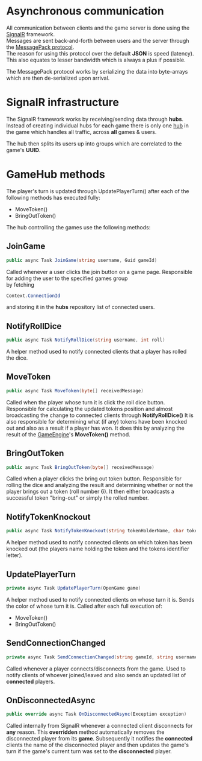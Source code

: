 # Asynchronous communication
All communication between clients and the game server is done using the [SignalR](https://dotnet.microsoft.com/apps/aspnet/signalr) framework.</br>
Messages are sent back-and-forth between users and the server through the [MessagePack protocol](https://msgpack.org/).</br>
The reason for using this protocol over the default **JSON** is speed (latency).</br>
This also equates to lesser bandwidth which is always a plus if possible.

The MessagePack protocol works by serializing the data into byte-arrays which are then de-serialized upon arrival.
# SignalR infrastructure
The SignalR framework works by receiving/sending data through **hubs**.</br>
Instead of creating individual hubs for each game there is only one [hub](https://github.com/PGBSNH20/ludo-v2-ludov2-group-9-linux-ludo/blob/main/src/LinuxLudo.Web/Hubs/HubController.cs) in the game which handles all traffic, across **all** games & users.</br>

The hub then splits its users up into groups which are correlated to the game's **UUID**.

# GameHub methods
The player's turn is updated through UpdatePlayerTurn() after each of the following methods has executed fully:
- MoveToken()
- BringOutToken()

The hub controlling the games use the following methods:

## JoinGame
```csharp
public async Task JoinGame(string username, Guid gameId)
```
Called whenever a user clicks the join button on a game page.
Responsible for adding the user to the specified games group </br>
by fetching 
```csharp 
Context.ConnectionId
```
and storing it in the **hubs** repository list of connected users.

## NotifyRollDice
```csharp
public async Task NotifyRollDice(string username, int roll)
```
A helper method used to notify connected clients that a player has rolled the dice.

## MoveToken
```csharp
public async Task MoveToken(byte[] receivedMessage)
```
Called when the player whose turn it is click the roll dice button.
Responsible for calculating the updated tokens position and almost broadcasting the change to connected clients through **NotifyRollDice()**
It is also responsible for determining what (if any) tokens have been knocked out and also as a result if a player has won.
It does this by analyzing the result of the [GameEngine](https://github.com/PGBSNH20/ludo-v2-ludov2-group-9-linux-ludo/blob/main/src/LinuxLudo.API/Domain/GameEngine.cs)'s **MoveToken()** method.

## BringOutToken
```csharp
public async Task BringOutToken(byte[] receivedMessage)
```
Called when a player clicks the bring out token button.
Responsible for rolling the dice and analyzing the result and determining whether or not the player brings out a token (roll number 6).
It then either broadcasts a successful token "bring-out" or simply the rolled number.

## NotifyTokenKnockout
```csharp
public async Task NotifyTokenKnockout(string tokenHolderName, char tokenIdentifierChar)
```
A helper method used to notify connected clients on which token has been knocked out (the players name holding the token and the tokens identifier letter).

## UpdatePlayerTurn
```csharp
private async Task UpdatePlayerTurn(OpenGame game)
```
A helper method used to notify connected clients on whose turn it is. Sends the color of whose turn it is.
Called after each full execution of:
- MoveToken()
- BringOutToken()

## SendConnectionChanged
```csharp
private async Task SendConnectionChanged(string gameId, string username, List<Player> players)
```
Called whenever a player connects/disconnects from the game.
Used to notify clients of whoever joined/leaved and also sends an updated list of **connected** players.

## OnDisconnectedAsync
```csharp
public override async Task OnDisconnectedAsync(Exception exception)
```
Called internally from SignalR whenever a connected client disconnects for **any** reason.
This **overridden** method automatically removes the disconnected player from its **game**.
Subsequently it notifies the **connected** clients the name of the disconnected player and then updates the game's turn
if the game's current turn was set to the **disconnected** player.




